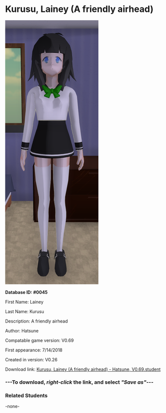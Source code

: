# Kurusu, Lainey (A friendly airhead)

<img src="../../Files/Images/Kurusu, Lainey (A friendly airhead).png" title="Kurusu, Lainey (A friendly airhead) - Hatsune, V0.69">

**Database ID: #0045**

First Name: Lainey

Last Name: Kurusu

Description: A friendly airhead

Author: Hatsune

Compatable game version: V0.69

First appearance: 7/14/2018

Created in version: V0.26

Download link: <a href="https://raw.githubusercontent.com/Arbiter1223/Daigaku-Gurashi-Custom-Students/master/Files/Student%20Files/Kurusu%2C%20Lainey%20(A%20friendly%20airhead)%20-%20Hatsune%2C%20V0.69.student">Kurusu, Lainey (A friendly airhead) - Hatsune, V0.69.student</a>

### ---**To download, _right-click_ the link, and select _"Save as"_**---

### Related Students

-none-
